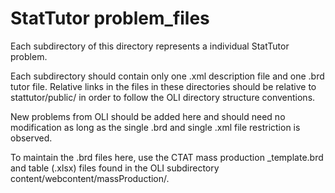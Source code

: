 # StatTutor problem_files
Each subdirectory of this directory represents a individual StatTutor
problem.

Each subdirectory should contain only one .xml description file and
one .brd tutor file.
Relative links in the files in these directories should be relative to
stattutor/public/ in order to follow the OLI directory structure
conventions.

New problems from OLI should be added here and should need no
modification as long as the single .brd and single .xml file
restriction is observed.

To maintain the .brd files here, use the CTAT mass production
_template.brd and table (.xlsx) files found in the OLI subdirectory
content/webcontent/massProduction/.
